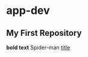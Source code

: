 # app-dev
## My First Repository

**bold text** Spider-man
[title](https://en.wikipedia.org/wiki/Spider-Man_(2002_film))
